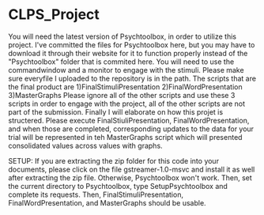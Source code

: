 # CLPS_Project

 You will need the latest version of Psychtoolbox, in order to utilize this project.
 I've committed the files for Psychtoolbox here, but you may have to download it through their website for it to function properly instead of the "Psychtoolbox" folder that is commited here.
 You will need to use the commandwindow and a monitor to engage with the stimuli.
 Please make sure everyfile I uploaded to the repository is in the path.
 The scripts that are the final product are 1)FinalStimuliPresentation 2)FinalWordPresentation 3)MasterGraphs
 Please ignore all of the other scripts and use these 3 scripts in order to engage with the project, all of the other scripts are not part of the submission. 
 Finally I will elaborate on how this projet is structered. Please execute FinalStiuliPresentation, FinalWordPresentation, and when those are completed, corresponding updates to the data for your trial will be   represented in teh MasterGraphs script which will presented consolidated values across values with graphs. 

 SETUP: 
 If you are extracting the zip folder for this code into your documents, please click on the file gstreamer-1.0-msvc and install it as well after extracting the zip file. Otherwise, Psychtoolbox won't work. Then, set the current directory to Psychtoolbox, type SetupPsychtoolbox and complete its requests. Then, FinalStimuliPresentation, FinalWordPresentation, and MasterGraphs should be usable. 

